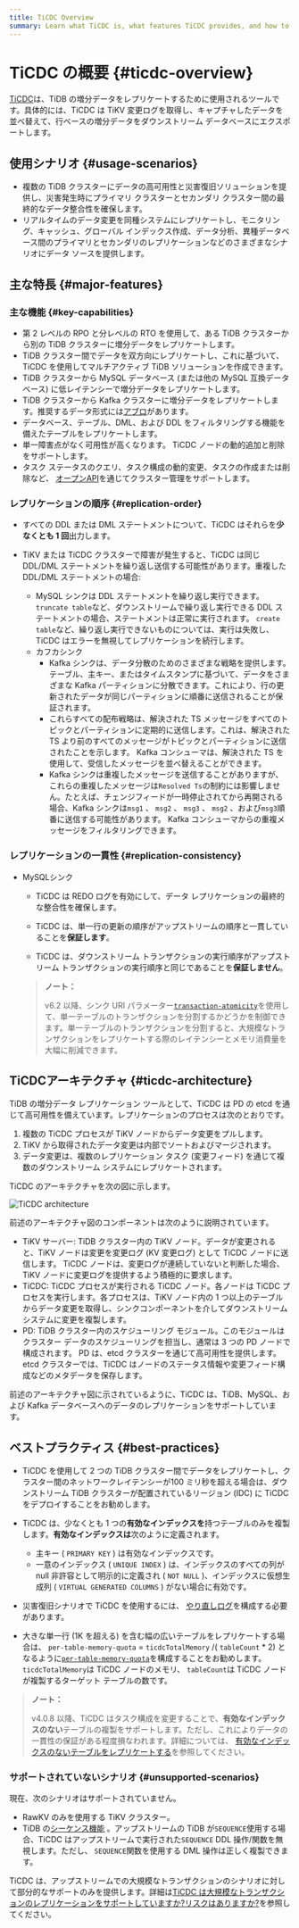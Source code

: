 ```yaml
---
title: TiCDC Overview
summary: Learn what TiCDC is, what features TiCDC provides, and how to install and deploy TiCDC.
---
```


# TiCDC の概要 {#ticdc-overview}

[TiCDC](https://github.com/pingcap/tiflow/tree/master/cdc)は、TiDB の増分データをレプリケートするために使用されるツールです。具体的には、TiCDC は TiKV 変更ログを取得し、キャプチャしたデータを並べ替えて、行ベースの増分データをダウンストリーム データベースにエクスポートします。

## 使用シナリオ {#usage-scenarios}

-   複数の TiDB クラスターにデータの高可用性と災害復旧ソリューションを提供し、災害発生時にプライマリ クラスターとセカンダリ クラスター間の最終的なデータ整合性を確保します。
-   リアルタイムのデータ変更を同種システムにレプリケートし、モニタリング、キャッシュ、グローバル インデックス作成、データ分析、異種データベース間のプライマリとセカンダリのレプリケーションなどのさまざまなシナリオにデータ ソースを提供します。

## 主な特長 {#major-features}

### 主な機能 {#key-capabilities}

-   第 2 レベルの RPO と分レベルの RTO を使用して、ある TiDB クラスターから別の TiDB クラスターに増分データをレプリケートします。
-   TiDB クラスター間でデータを双方向にレプリケートし、これに基づいて、TiCDC を使用してマルチアクティブ TiDB ソリューションを作成できます。
-   TiDB クラスターから MySQL データベース (または他の MySQL 互換データベース) に低レイテンシーで増分データをレプリケートします。
-   TiDB クラスターから Kafka クラスターに増分データをレプリケートします。推奨するデータ形式には[アブロ](/ticdc/ticdc-avro-protocol.md)があります。
-   データベース、テーブル、DML、および DDL をフィルタリングする機能を備えたテーブルをレプリケートします。
-   単一障害点がなく可用性が高くなります。 TiCDC ノードの動的追加と削除をサポートします。
-   タスク ステータスのクエリ、タスク構成の動的変更、タスクの作成または削除など、 [オープンAPI](/ticdc/ticdc-open-api.md)を通じてクラスター管理をサポートします。

### レプリケーションの順序 {#replication-order}

-   すべての DDL または DML ステートメントについて、TiCDC はそれらを**少なくとも 1 回**出力します。
-   TiKV または TiCDC クラスターで障害が発生すると、TiCDC は同じ DDL/DML ステートメントを繰り返し送信する可能性があります。重複した DDL/DML ステートメントの場合:

    -   MySQL シンクは DDL ステートメントを繰り返し実行できます。 `truncate table`など、ダウンストリームで繰り返し実行できる DDL ステートメントの場合、ステートメントは正常に実行されます。 `create table`など、繰り返し実行できないものについては、実行は失敗し、TiCDC はエラーを無視してレプリケーションを続行します。
    -   カフカシンク
        -   Kafka シンクは、データ分散のためのさまざまな戦略を提供します。テーブル、主キー、またはタイムスタンプに基づいて、データをさまざまな Kafka パーティションに分散できます。これにより、行の更新されたデータが同じパーティションに順番に送信されることが保証されます。
        -   これらすべての配布戦略は、解決された TS メッセージをすべてのトピックとパーティションに定期的に送信します。これは、解決された TS より前のすべてのメッセージがトピックとパーティションに送信されたことを示します。 Kafka コンシューマは、解決された TS を使用して、受信したメッセージを並べ替えることができます。
        -   Kafka シンクは重複したメッセージを送信することがありますが、これらの重複したメッセージは`Resolved Ts`の制約には影響しません。たとえば、チェンジフィードが一時停止されてから再開される場合、Kafka シンクは`msg1` 、 `msg2` 、 `msg3` 、 `msg2` 、および`msg3`順番に送信する可能性があります。 Kafka コンシューマからの重複メッセージをフィルタリングできます。

### レプリケーションの一貫性 {#replication-consistency}

-   MySQLシンク

    -   TiCDC は REDO ログを有効にして、データ レプリケーションの最終的な整合性を確保します。

    -   TiCDC は、単一行の更新の順序がアップストリームの順序と一貫していることを**保証します**。

    -   TiCDC は、ダウンストリーム トランザクションの実行順序がアップストリーム トランザクションの実行順序と同じであることを**保証しません**。

    > **ノート：**
    >
    > v6.2 以降、シンク URI パラメーター[`transaction-atomicity`](/ticdc/ticdc-sink-to-mysql.md#configure-sink-uri-for-mysql-or-tidb)を使用して、単一テーブルのトランザクションを分割するかどうかを制御できます。単一テーブルのトランザクションを分割すると、大規模なトランザクションをレプリケートする際のレイテンシーとメモリ消費量を大幅に削減できます。

## TiCDCアーキテクチャ {#ticdc-architecture}

TiDB の増分データ レプリケーション ツールとして、TiCDC は PD の etcd を通じて高可用性を備えています。レプリケーションのプロセスは次のとおりです。

1.  複数の TiCDC プロセスが TiKV ノードからデータ変更をプルします。
2.  TiKV から取得されたデータ変更は内部でソートおよびマージされます。
3.  データ変更は、複数のレプリケーション タスク (変更フィード) を通じて複数のダウンストリーム システムにレプリケートされます。

TiCDC のアーキテクチャを次の図に示します。

![TiCDC architecture](/media/ticdc/cdc-architecture.png)

前述のアーキテクチャ図のコンポーネントは次のように説明されています。

-   TiKV サーバー: TiDB クラスター内の TiKV ノード。データが変更されると、TiKV ノードは変更を変更ログ (KV 変更ログ) として TiCDC ノードに送信します。 TiCDC ノードは、変更ログが連続していないと判断した場合、TiKV ノードに変更ログを提供するよう積極的に要求します。
-   TiCDC: TiCDC プロセスが実行される TiCDC ノード。各ノードは TiCDC プロセスを実行します。各プロセスは、TiKV ノード内の 1 つ以上のテーブルからデータ変更を取得し、シンクコンポーネントを介してダウンストリーム システムに変更を複製します。
-   PD: TiDB クラスター内のスケジューリング モジュール。このモジュールはクラスター データのスケジューリングを担当し、通常は 3 つの PD ノードで構成されます。 PD は、etcd クラスターを通じて高可用性を提供します。 etcd クラスターでは、TiCDC はノードのステータス情報や変更フィード構成などのメタデータを保存します。

前述のアーキテクチャ図に示されているように、TiCDC は、TiDB、MySQL、および Kafka データベースへのデータのレプリケーションをサポートしています。

## ベストプラクティス {#best-practices}

-   TiCDC を使用して 2 つの TiDB クラスター間でデータをレプリケートし、クラスター間のネットワークレイテンシーが100 ミリ秒を超える場合は、ダウンストリーム TiDB クラスターが配置されているリージョン (IDC) に TiCDC をデプロイすることをお勧めします。

-   TiCDC は、少なくとも 1 つの**有効なインデックスを**持つテーブルのみを複製します。**有効なインデックスは**次のように定義されます。

    -   主キー ( `PRIMARY KEY` ) は有効なインデックスです。
    -   一意のインデックス ( `UNIQUE INDEX` ) は、インデックスのすべての列が null 非許容として明示的に定義され ( `NOT NULL` )、インデックスに仮想生成列 ( `VIRTUAL GENERATED COLUMNS` ) がない場合に有効です。

-   災害復旧シナリオで TiCDC を使用するには、 [やり直しログ](/ticdc/ticdc-sink-to-mysql.md#eventually-consistent-replication-in-disaster-scenarios)を構成する必要があります。

-   大きな単一行 (1K を超える) を含む幅の広いテーブルをレプリケートする場合は、 `per-table-memory-quota` = `ticdcTotalMemory` /( `tableCount` * 2) となるように[`per-table-memory-quota`](/ticdc/ticdc-server-config.md)を構成することをお勧めします。 `ticdcTotalMemory`は TiCDC ノードのメモリ、 `tableCount`は TiCDC ノードが複製するターゲット テーブルの数です。

> **ノート：**
>
> v4.0.8 以降、TiCDC はタスク構成を変更することで、**有効なインデックスのない**テーブルの複製をサポートします。ただし、これによりデータの一貫性の保証がある程度損なわれます。詳細については、 [有効なインデックスのないテーブルをレプリケートする](/ticdc/ticdc-manage-changefeed.md#replicate-tables-without-a-valid-index)を参照してください。

### サポートされていないシナリオ {#unsupported-scenarios}

現在、次のシナリオはサポートされていません。

-   RawKV のみを使用する TiKV クラスター。
-   TiDB の[シーケンス機能](/sql-statements/sql-statement-create-sequence.md#sequence-function) 。アップストリームの TiDB が`SEQUENCE`使用する場合、TiCDC はアップストリームで実行された`SEQUENCE` DDL 操作/関数を無視します。ただし、 `SEQUENCE`関数を使用する DML 操作は正しく複製できます。

TiCDC は、アップストリームでの大規模なトランザクションのシナリオに対して部分的なサポートのみを提供します。詳細は[TiCDC は大規模なトランザクションのレプリケーションをサポートしていますか?リスクはありますか?](/ticdc/ticdc-faq.md#does-ticdc-support-replicating-large-transactions-is-there-any-risk)を参照してください。
